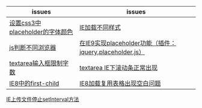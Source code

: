 issues | issues
-|-|
[设置css3中placeholder的字体颜色](https://github.com/Narutocc/compatible/issues/1)|[IE加载不同样式](https://github.com/Narutocc/compatible/issues/2)
[js判断不同浏览器](https://github.com/Narutocc/compatible/issues/3)|[在IE9实现placeholder功能（插件：jquery.placeholder.js）](https://github.com/Narutocc/compatible/issues/4)
[textarea输入框限制字数](https://github.com/Narutocc/compatible/issues/5)|[textarea IE下滚动条正常出现](https://github.com/Narutocc/compatible/issues/6)
[IE8中的first-child](https://github.com/Narutocc/compatible/issues/7)|[IE8加载复用表格出现空白问题](https://github.com/Narutocc/compatible/issues/8)
[IE上传文件停止setInterval方法](https://github.com/Narutocc/compatible/issues/9)
